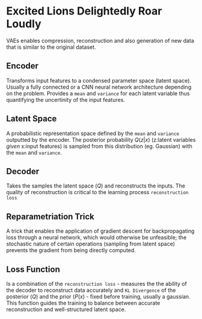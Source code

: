 # **E**xcited **L**ions **D**elightedly **R**oar **L**oudly

VAEs enables compression, reconstruction and also generation of new data that is similar to the original dataset.

## Encoder
Transforms input features to a condensed parameter space (latent space). Usually a fully connected or a CNN neural network architecture depending on the problem. Provides a `mean` and `variance` for each latent variable thus quantifying the uncertinity of the input features.

## Latent Space
A probabilistic representation space defined by the `mean` and `variance` outputted by the encoder. The posterior probability $Q(z|x)$ (z:latent variables *given* x:input features) is sampled from this distribution (eg. Gaussian) with the `mean` and `variance`. 

## Decoder
Takes the samples the latent space ($Q$) and reconstructs the inputs. The quality of reconstruction is critical to the learning process `reconstruction loss`

## Reparametriation Trick
A trick that enables the application of gradient descent for backpropagating loss through a neural network, which would otherwise be unfeasible; the stochastic nature of certain operations (sampling from latent space) prevents the gradient from being directly computed.

## Loss Function
Is a combination of the `reconstruction loss` - measures the the ability of the decoder to reconstruct data accurately and `KL Divergence` of the posterior ($Q$) and the prior ($P(x)$ - fixed before training, usually a gaussian. This function guides the training to balance between accurate reconstruction and well-structured latent space.